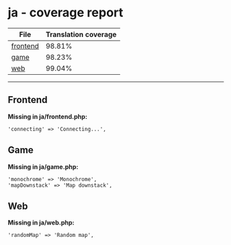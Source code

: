 <link rel="stylesheet" href="style.css">

# ja - coverage report

<table>
<thead>
    <tr>
        <th>File</th>
        <th colspan="2">Translation coverage</th>
    </tr>
</thead>
<tbody>
    <tr><td><a href="#">frontend</a></td><td>98.81%</td><td>
        <div class="pb">
            <span class="pb-fill" style="width: 98.81%;"></span>
        </div>
    </td></tr>
    <tr><td><a href="#">game</a></td><td>98.23%</td><td>
        <div class="pb">
            <span class="pb-fill" style="width: 98.23%;"></span>
        </div>
    </td></tr>
    <tr><td><a href="#">web</a></td><td>99.04%</td><td>
        <div class="pb">
            <span class="pb-fill" style="width: 99.04%;"></span>
        </div>
    </td></tr>
</tbody></table>

-----------------------

## Frontend

**Missing in ja/frontend.php:**

```
'connecting' => 'Connecting...',
```

## Game

**Missing in ja/game.php:**

```
'monochrome' => 'Monochrome',
'mapDownstack' => 'Map downstack',
```

## Web

**Missing in ja/web.php:**

```
'randomMap' => 'Random map',
```

